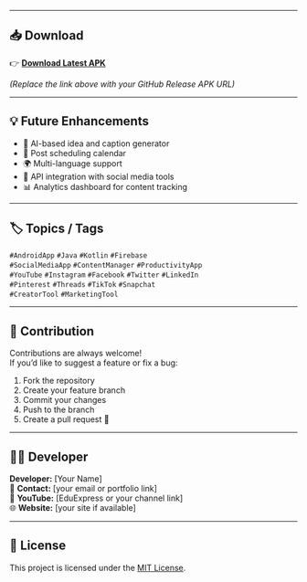 
---

## 📥 Download  
👉 [**Download Latest APK**](https://github.com/YourUsername/SocialMediaContentManager/releases/download/v1.0/app-debug.apk)  

*(Replace the link above with your GitHub Release APK URL)*  

---

## 💡 Future Enhancements  
- 🤖 AI-based idea and caption generator  
- 📆 Post scheduling calendar  
- 🌍 Multi-language support  
- 🔗 API integration with social media tools  
- 📊 Analytics dashboard for content tracking  

---

## 🏷️ Topics / Tags  
`#AndroidApp` `#Java` `#Kotlin` `#Firebase`  
`#SocialMediaApp` `#ContentManager` `#ProductivityApp`  
`#YouTube` `#Instagram` `#Facebook` `#Twitter` `#LinkedIn`  
`#Pinterest` `#Threads` `#TikTok` `#Snapchat`  
`#CreatorTool` `#MarketingTool`

---

## 🤝 Contribution  
Contributions are always welcome!  
If you’d like to suggest a feature or fix a bug:
1. Fork the repository  
2. Create your feature branch  
3. Commit your changes  
4. Push to the branch  
5. Create a pull request 🎉

---

## 👨‍💻 Developer  
**Developer:** [Your Name]  
📧 **Contact:** [your email or portfolio link]  
🎥 **YouTube:** [EduExpress or your channel link]  
🌐 **Website:** [your site if available]

---

## 📜 License  
This project is licensed under the [MIT License](LICENSE).

